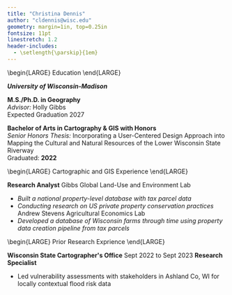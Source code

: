 ```yaml
---
title: "Christina Dennis"
author: "cldennis@wisc.edu"
geometry: margin=1in, top=0.25in
fontsize: 11pt
linestretch: 1.2
header-includes:
  - \setlength{\parskip}{1em}
---
```


\begin{LARGE}
Education
\end{LARGE}

***University of Wisconsin-Madison*** 

**M.S./Ph.D. in Geography**  
*Advisor:* Holly Gibbs  
Expected Graduation 2027

**Bachelor of Arts in Cartography & GIS with Honors**  
*Senior Honors Thesis:* Incorporating a User-Centered Design Approach into Mapping the Cultural and Natural Resources of the Lower Wisconsin State Riverway  
Graduated: **2022**

\begin{LARGE}
Cartographic and GIS Experience
\end{LARGE}

**Research Analyst**
Gibbs Global Land-Use and Environment Lab
* *Built a national property-level database with tax parcel data*
* *Conducting research on US private property conservation practices*
Andrew Stevens Agricultural Economics Lab
* *Developed a database of Wisconsin farms through time using property data creation pipeline from tax parcels*

\begin{LARGE}
Prior Research Exprience
\end{LARGE}

**Wisconsin State Cartographer's Office**
Sept 2022 to Sept 2023
**Research Specialist**
- Led vulnerability assessments with stakeholders in Ashland Co, WI for locally contextual flood
risk data